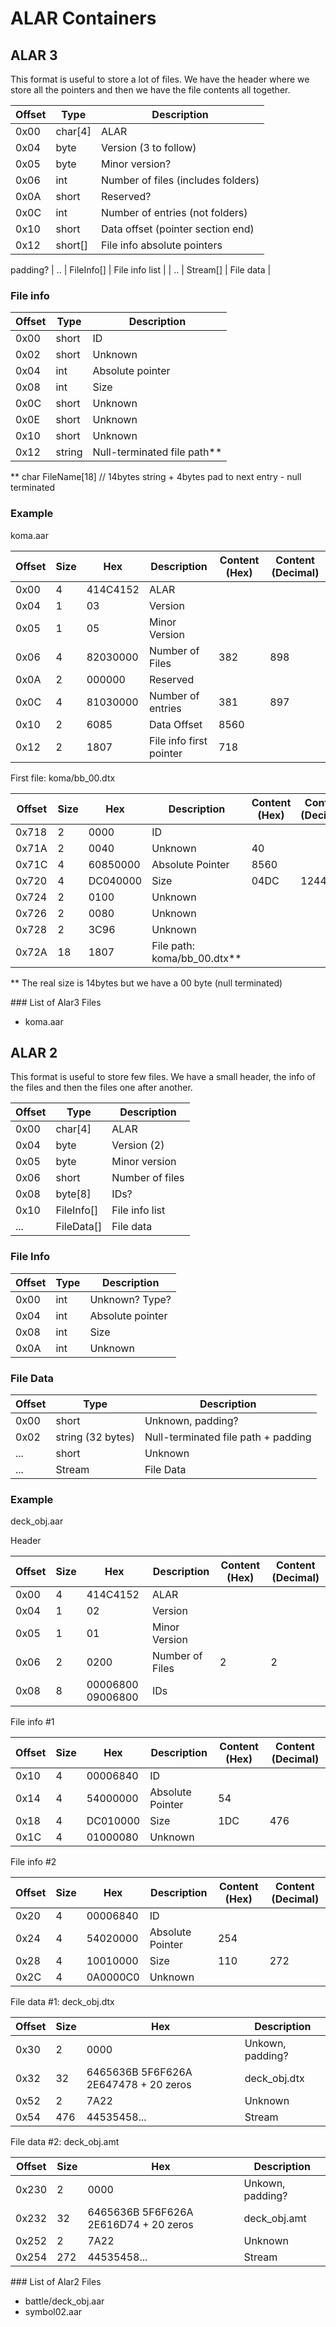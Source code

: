 # ALAR Containers

## ALAR 3

This format is useful to store a lot of files. We have the header where we store all the pointers and then we have the file contents all together.

| Offset | Type    | Description                        |
| ------ | ------- | ---------------------------------- |
| 0x00   | char[4] | ALAR                               |
| 0x04   | byte    | Version (3 to follow)              |
| 0x05   | byte    | Minor version?                     |
| 0x06   | int     | Number of files (includes folders) |
| 0x0A   | short   | Reserved?                          |
| 0x0C   | int     | Number of entries (not folders)    |
| 0x10   | short   | Data offset (pointer section end)  |
| 0x12   | short[] | File info absolute pointers        |
padding?
| ..     | FileInfo[] | File info list              |
| ..     | Stream[]   | File data                   |

### File info

| Offset | Type   | Description                 |
| ------ | ------ | --------------------------- |
| 0x00   | short  | ID                          |
| 0x02   | short  | Unknown                     |
| 0x04   | int    | Absolute pointer            |
| 0x08   | int    | Size                        |
| 0x0C   | short  | Unknown                     |
| 0x0E   | short  | Unknown                     |
| 0x10   | short  | Unknown                     |
| 0x12   | string | Null-terminated file path** |

** char FileName[18] // 14bytes string + 4bytes pad to next entry - null terminated

### Example

koma.aar

| Offset | Size | Hex      | Description             | Content (Hex) | Content (Decimal) |
| ------ | ---- | -------- | ----------------------- | ------------- | ----------------- |
| 0x00   | 4    | 414C4152 | ALAR                    |
| 0x04   | 1    | 03       | Version                 |
| 0x05   | 1    | 05       | Minor Version           |
| 0x06   | 4    | 82030000 | Number of Files         | 382           | 898               |
| 0x0A   | 2    | 000000   | Reserved                |
| 0x0C   | 4    | 81030000 | Number of entries       | 381           | 897               |
| 0x10   | 2    | 6085     | Data Offset             | 8560          |
| 0x12   | 2    | 1807     | File info first pointer | 718           |

First file: koma/bb_00.dtx

| Offset | Size | Hex      | Description                 | Content (Hex) | Content (Decimal) |
| ------ | ---- | -------- | --------------------------- | ------------- | ----------------- |
| 0x718  | 2    | 0000     | ID                          |
| 0x71A  | 2    | 0040     | Unknown                     | 40            |
| 0x71C  | 4    | 60850000 | Absolute Pointer            | 8560          |
| 0x720  | 4    | DC040000 | Size                        | 04DC          | 1244              |
| 0x724  | 2    | 0100     | Unknown                     |
| 0x726  | 2    | 0080     | Unknown                     |
| 0x728  | 2    | 3C96     | Unknown                     |
| 0x72A  | 18   | 1807     | File path: koma/bb_00.dtx** |

** The real size is 14bytes but we have a 00 byte (null terminated)

### List of Alar3 Files

- koma.aar

## ALAR 2

This format is useful to store few files. We have a small header, the info of the files and then the files one after another.

| Offset | Type       | Description     |
| ------ | ---------- | --------------- |
| 0x00   | char[4]    | ALAR            |
| 0x04   | byte       | Version (2)     |
| 0x05   | byte       | Minor version   |
| 0x06   | short      | Number of files |
| 0x08   | byte[8]    | IDs?            |
| 0x10   | FileInfo[] | File info list  |
| ...    | FileData[] | File data       |

### File Info

| Offset | Type | Description      |
| ------ | ---- | ---------------- |
| 0x00   | int  | Unknown? Type?   |
| 0x04   | int  | Absolute pointer |
| 0x08   | int  | Size             |
| 0x0A   | int  | Unknown          |

### File Data

| Offset | Type              | Description                         |
| ------ | ----------------- | ----------------------------------- |
| 0x00   | short             | Unknown, padding?                   |
| 0x02   | string (32 bytes) | Null-terminated file path + padding |
| ...    | short             | Unknown                             |
| ...    | Stream            | File Data                           |

### Example

deck_obj.aar

Header

| Offset | Size | Hex               | Description     | Content (Hex) | Content (Decimal) |
| ------ | ---- | ----------------- | --------------- | ------------- | ----------------- |
| 0x00   | 4    | 414C4152          | ALAR            |
| 0x04   | 1    | 02                | Version         |
| 0x05   | 1    | 01                | Minor Version   |
| 0x06   | 2    | 0200              | Number of Files | 2             | 2                 |
| 0x08   | 8    | 00006800 09006800 | IDs             |

File info #1

| Offset | Size | Hex      | Description      | Content (Hex) | Content (Decimal) |
| ------ | ---- | -------- | ---------------- | ------------- | ----------------- |
| 0x10   | 4    | 00006840 | ID               |
| 0x14   | 4    | 54000000 | Absolute Pointer | 54            |
| 0x18   | 4    | DC010000 | Size             | 1DC           | 476               |
| 0x1C   | 4    | 01000080 | Unknown          |

File info #2

| Offset | Size | Hex      | Description      | Content (Hex) | Content (Decimal) |
| ------ | ---- | -------- | ---------------- | ------------- | ----------------- |
| 0x20   | 4    | 00006840 | ID               |
| 0x24   | 4    | 54020000 | Absolute Pointer | 254           |
| 0x28   | 4    | 10010000 | Size             | 110           | 272               |
| 0x2C   | 4    | 0A0000C0 | Unknown          |

File data #1: deck_obj.dtx

| Offset | Size | Hex                                   | Description      |
| ------ | ---- | ------------------------------------- | ---------------- |
| 0x30   | 2    | 0000                                  | Unkown, padding? |
| 0x32   | 32   | 6465636B 5F6F626A 2E647478 + 20 zeros | deck_obj.dtx     |
| 0x52   | 2    | 7A22                                  | Unknown          |
| 0x54   | 476  | 44535458...                           | Stream           |

File data #2: deck_obj.amt

| Offset | Size | Hex                                   | Description      |
| ------ | ---- | ------------------------------------- | ---------------- |
| 0x230  | 2    | 0000                                  | Unkown, padding? |
| 0x232  | 32   | 6465636B 5F6F626A 2E616D74 + 20 zeros | deck_obj.amt     |
| 0x252  | 2    | 7A22                                  | Unknown          |
| 0x254  | 272  | 44535458...                           | Stream           |

### List of Alar2 Files

- battle/deck_obj.aar
- symbol02.aar
